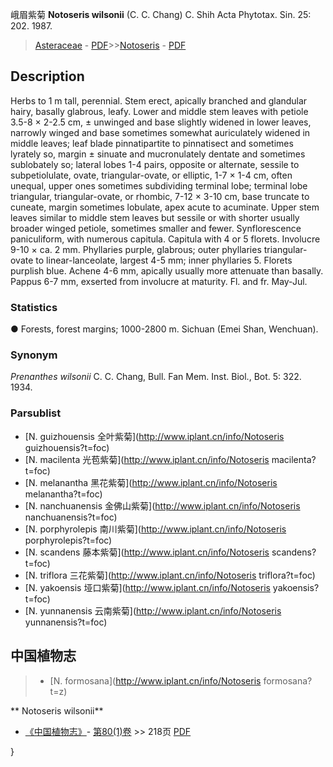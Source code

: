 峨眉紫菊 **Notoseris wilsonii** (C. C. Chang) C. Shih Acta Phytotax. Sin. 25: 202. 1987.

> [Asteraceae](http://www.iplant.cn/info/Asteraceae?t=foc) - [PDF](http://www.iplant.cn/foc/pdf/Asteraceae.pdf)>>[Notoseris](http://www.iplant.cn/info/Notoseris?t=foc) - [PDF](http://www.iplant.cn/foc/pdf/Notoseris.pdf)

## Description

Herbs to 1 m tall, perennial. Stem erect, apically branched and glandular hairy, basally glabrous, leafy. Lower and middle stem leaves with petiole 3.5-8 × 2-2.5 cm, ± unwinged and base slightly widened in lower leaves, narrowly winged and base sometimes somewhat auriculately widened in middle leaves; leaf blade pinnatipartite to pinnatisect and sometimes lyrately so, margin ± sinuate and mucronulately dentate and sometimes sublobately so; lateral lobes 1-4 pairs, opposite or alternate, sessile to subpetiolulate, ovate, triangular-ovate, or elliptic, 1-7 × 1-4 cm, often unequal, upper ones sometimes subdividing terminal lobe; terminal lobe triangular, triangular-ovate, or rhombic, 7-12 × 3-10 cm, base truncate to cuneate, margin sometimes lobulate, apex acute to acuminate. Upper stem leaves similar to middle stem leaves but sessile or with shorter usually broader winged petiole, sometimes smaller and fewer. Synflorescence paniculiform, with numerous capitula. Capitula with 4 or 5 florets. Involucre 9-10 × ca. 2 mm. Phyllaries purple, glabrous; outer phyllaries triangular-ovate to linear-lanceolate, largest 4-5 mm; inner phyllaries 5. Florets purplish blue. Achene 4-6 mm, apically usually more attenuate than basally. Pappus 6-7 mm, exserted from involucre at maturity. Fl. and fr. May-Jul.

### Statistics
● Forests, forest margins; 1000-2800 m. Sichuan (Emei Shan, Wenchuan).

### Synonym
*Prenanthes wilsonii* C. C. Chang, Bull. Fan Mem. Inst. Biol., Bot. 5: 322. 1934.



### Parsublist

* [N.  guizhouensis  全叶紫菊](http://www.iplant.cn/info/Notoseris guizhouensis?t=foc)
* [N.  macilenta  光苞紫菊](http://www.iplant.cn/info/Notoseris macilenta?t=foc)
* [N.  melanantha  黑花紫菊](http://www.iplant.cn/info/Notoseris melanantha?t=foc)
* [N.  nanchuanensis  金佛山紫菊](http://www.iplant.cn/info/Notoseris nanchuanensis?t=foc)
* [N.  porphyrolepis  南川紫菊](http://www.iplant.cn/info/Notoseris porphyrolepis?t=foc)
* [N.  scandens  藤本紫菊](http://www.iplant.cn/info/Notoseris scandens?t=foc)
* [N.  triflora  三花紫菊](http://www.iplant.cn/info/Notoseris triflora?t=foc)
* [N.  yakoensis  垭口紫菊](http://www.iplant.cn/info/Notoseris yakoensis?t=foc)
* [N.  yunnanensis  云南紫菊](http://www.iplant.cn/info/Notoseris yunnanensis?t=foc)

## 中国植物志

> * [N.  formosana](http://www.iplant.cn/info/Notoseris formosana?t=z)


** Notoseris wilsonii**

* [《中国植物志》](http://www.iplant.cn/frps)- [第80(1)卷](http://www.iplant.cn/frps/vol/80(1)) >> 218页 [PDF](http://www.iplant.cn/frps/pdf/80(1)/218.pdf)




}